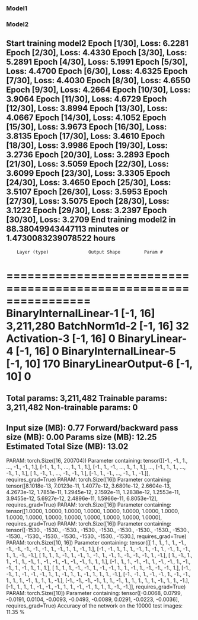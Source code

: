 ### Model1

### Model2

Start training model2
Epoch [1/30], Loss: 6.2281
Epoch [2/30], Loss: 4.4330
Epoch [3/30], Loss: 5.2891
Epoch [4/30], Loss: 5.1991
Epoch [5/30], Loss: 4.4700
Epoch [6/30], Loss: 4.6325
Epoch [7/30], Loss: 4.4030
Epoch [8/30], Loss: 4.6550
Epoch [9/30], Loss: 4.2664
Epoch [10/30], Loss: 3.9064
Epoch [11/30], Loss: 4.6729
Epoch [12/30], Loss: 3.8994
Epoch [13/30], Loss: 4.0667
Epoch [14/30], Loss: 4.1052
Epoch [15/30], Loss: 3.9673
Epoch [16/30], Loss: 3.8135
Epoch [17/30], Loss: 3.4610
Epoch [18/30], Loss: 3.9986
Epoch [19/30], Loss: 3.2736
Epoch [20/30], Loss: 3.2893
Epoch [21/30], Loss: 3.5059
Epoch [22/30], Loss: 3.6099
Epoch [23/30], Loss: 3.3305
Epoch [24/30], Loss: 3.4650
Epoch [25/30], Loss: 3.5107
Epoch [26/30], Loss: 3.5953
Epoch [27/30], Loss: 3.5075
Epoch [28/30], Loss: 3.1222
Epoch [29/30], Loss: 3.2397
Epoch [30/30], Loss: 3.2709
End training model2 in 88.38049943447113 minutes or 1.4730083239078522 hours
----------------------------------------------------------------
        Layer (type)               Output Shape         Param #
================================================================
BinaryInternalLinear-1                   [-1, 16]       3,211,280
       BatchNorm1d-2                   [-1, 16]              32
        Activation-3                   [-1, 16]               0
      BinaryLinear-4                   [-1, 16]               0
BinaryInternalLinear-5                   [-1, 10]             170
BinaryLinearOutput-6                   [-1, 10]               0
================================================================
Total params: 3,211,482
Trainable params: 3,211,482
Non-trainable params: 0
----------------------------------------------------------------
Input size (MB): 0.77
Forward/backward pass size (MB): 0.00
Params size (MB): 12.25
Estimated Total Size (MB): 13.02
----------------------------------------------------------------
PARAM: torch.Size([16, 200704]) Parameter containing:
tensor([[-1., -1.,  1.,  ..., -1., -1.,  1.],
        [-1.,  1.,  1.,  ...,  1.,  1.,  1.],
        [-1.,  1., -1.,  ...,  1.,  1.,  1.],
        ...,
        [-1.,  1.,  1.,  ..., -1.,  1.,  1.],
        [ 1., -1.,  1.,  ..., -1., -1.,  1.],
        [-1.,  1., -1.,  ..., -1.,  1., -1.]], requires_grad=True)
PARAM: torch.Size([16]) Parameter containing:
tensor([8.1018e-13, 7.0123e-11, 1.4077e-12, 3.6801e-12, 2.6604e-13, 4.2673e-12,
        1.7851e-11, 1.2945e-12, 2.1592e-11, 1.2838e-12, 1.2553e-11, 3.9455e-12,
        5.6927e-12, 2.4896e-11, 1.5966e-11, 6.8053e-12], requires_grad=True)
PARAM: torch.Size([16]) Parameter containing:
tensor([1.0000, 1.0000, 1.0000, 1.0000, 1.0000, 1.0000, 1.0000, 1.0000, 1.0000,
        1.0000, 1.0000, 1.0000, 1.0000, 1.0000, 1.0000, 1.0000],
       requires_grad=True)
PARAM: torch.Size([16]) Parameter containing:
tensor([-1530., -1530., -1530., -1530., -1530., -1530., -1530., -1530., -1530.,
        -1530., -1530., -1530., -1530., -1530., -1530., -1530.],
       requires_grad=True)
PARAM: torch.Size([10, 16]) Parameter containing:
tensor([[ 1.,  1.,  1.,  1., -1., -1., -1., -1., -1., -1.,  1., -1.,  1.,  1.,
         -1.,  1.],
        [-1., -1.,  1.,  1.,  1., -1.,  1., -1.,  1., -1.,  1., -1.,  1.,  1.,
         -1., -1.],
        [ 1.,  1.,  1., -1.,  1., -1.,  1., -1.,  1., -1.,  1., -1., -1., -1.,
          1., -1.],
        [ 1., -1.,  1.,  1., -1.,  1., -1.,  1., -1., -1., -1., -1., -1.,  1.,
          1.,  1.],
        [-1.,  1.,  1., -1., -1.,  1., -1., -1.,  1., -1., -1.,  1., -1.,  1.,
          1.,  1.],
        [ 1.,  1.,  1., -1., -1.,  1., -1., -1.,  1.,  1., -1.,  1., -1., -1.,
         -1.,  1.],
        [-1., -1.,  1., -1., -1., -1.,  1.,  1., -1.,  1.,  1., -1.,  1.,  1.,
          1., -1.],
        [-1., -1.,  1., -1., -1.,  1., -1., -1.,  1.,  1.,  1., -1.,  1.,  1.,
          1., -1.],
        [-1., -1., -1., -1.,  1.,  1., -1.,  1.,  1.,  1.,  1.,  1., -1.,  1.,
          1., -1.],
        [-1.,  1.,  1.,  1., -1., -1., -1.,  1.,  1., -1., -1.,  1.,  1.,  1.,
         -1., -1.]], requires_grad=True)
PARAM: torch.Size([10]) Parameter containing:
tensor([-0.0068,  0.0799, -0.0191,  0.0104, -0.0093, -0.0493, -0.0089,  0.0291,
        -0.0223, -0.0036], requires_grad=True)
Accuracy of the network on the 10000 test images: 11.35 %
